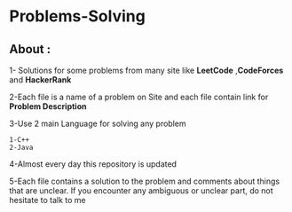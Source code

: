 # Problems-Solving

## About :
1- Solutions for some problems from many site like __LeetCode__ ,__CodeForces__ and __HackerRank__ 

2-Each file is a name of a problem on Site and each file contain link for __Problem Description__

3-Use 2 main Language for solving any problem 
    
    1-C++
    2-Java
    
4-Almost every day this repository is updated

5-Each file contains a solution to the problem and comments about things that are unclear. If you encounter any ambiguous or unclear part, do not hesitate to talk to me
